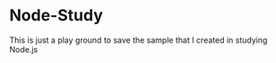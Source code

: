 Node-Study
==========
This is just a play ground to save the sample that I created in studying Node.js 
